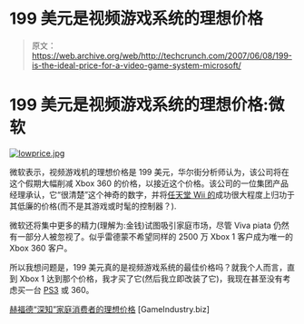 # 199 美元是视频游戏系统的理想价格

> 原文：<https://web.archive.org/web/http://techcrunch.com/2007/06/08/199-is-the-ideal-price-for-a-video-game-system-microsoft/>

# 199 美元是视频游戏系统的理想价格:微软

[![lowprice.jpg](img/e83f75ef93618cc782a76c1dd804a8df.png)](https://web.archive.org/web/20201129131355/https://beta.techcrunch.com/wp-content/uploads/2007/06/lowprice.jpg "lowprice.jpg")

微软表示，视频游戏机的理想价格是 199 美元，华尔街分析师认为，该公司将在这个假期大幅削减 Xbox 360 的价格，以接近这个价格。该公司的一位集团产品经理承认，它“很清楚”这个神奇的数字，并将[任天堂 Wii 的](https://web.archive.org/web/20201129131355/http://crunchgear.com/2007/05/29/wii-controller-hacked-for-360/)成功很大程度上归功于其低廉的价格(而不是其游戏或时髦的控制器？).

微软还将集中更多的精力(理解为:金钱)试图吸引家庭市场，尽管 Viva piata 仍然有一部分人被忽视了。似乎雷德蒙不希望同样的 2500 万 Xbox 1 客户成为唯一的 Xbox 360 客户。

所以我想问题是，199 美元真的是视频游戏系统的最佳价格吗？就我个人而言，直到 Xbox 1 达到那个价格，我才买了它(然后我立即改装了它)，我现在甚至没有考虑买一台 [PS3](https://web.archive.org/web/20201129131355/http://crunchgear.com/2007/05/30/sony-needs-to-drop-ps3-price-by-200-or-its-finished-bank-of-america/) 或 360。

[赫福德“深知”家庭消费者的理想价格](https://web.archive.org/web/20201129131355/http://www.gamesindustry.biz/content_page.php?aid=25625) [GameIndustry.biz]